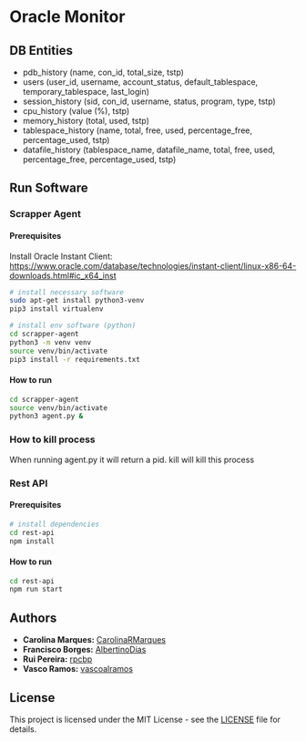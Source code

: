 # Oracle Monitor

## DB Entities

-   pdb_history (name, con_id, total_size, tstp)
-   users (user_id, username, account_status, default_tablespace, temporary_tablespace, last_login)
-   session_history (sid, con_id, username, status, program, type, tstp)
-   cpu_history (value (%), tstp)
-   memory_history (total, used, tstp)
-   tablespace_history (name, total, free, used, percentage_free, percentage_used, tstp)
-   datafile_history (tablespace_name, datafile_name, total, free, used, percentage_free, percentage_used, tstp)

## Run Software

### Scrapper Agent

#### Prerequisites

Install Oracle Instant Client: https://www.oracle.com/database/technologies/instant-client/linux-x86-64-downloads.html#ic_x64_inst

```bash
# install necessary software
sudo apt-get install python3-venv
pip3 install virtualenv

# install env software (python)
cd scrapper-agent
python3 -m venv venv
source venv/bin/activate
pip3 install -r requirements.txt
```

#### How to run

```bash
cd scrapper-agent
source venv/bin/activate
python3 agent.py &
```
### How to kill process
When running agent.py it will return a pid. kill <pid> will kill this process 

### Rest API

#### Prerequisites

```bash
# install dependencies
cd rest-api
npm install
```

#### How to run

```bash
cd rest-api
npm run start
```

## Authors

-   **Carolina Marques:** [CarolinaRMarques](https://github.com/CarolinaRMarques)
-   **Francisco Borges:** [AlbertinoDias](https://github.com/AlbertinoDias)
-   **Rui Pereira:** [rpcbp](https://github.com/rpcbp)
-   **Vasco Ramos:** [vascoalramos](https://vascoalramos.me)

## License

This project is licensed under the MIT License - see the [LICENSE](LICENSE) file for details.
